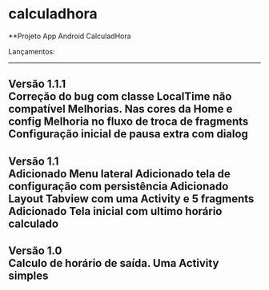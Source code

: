 # calculadhora
**Projeto App Android CalculadHora

Lançamentos:

---
Versão 1.1.1<br>
Correção do bug com classe LocalTime não compatível
Melhorias. Nas cores da Home e config
Melhoria no fluxo de troca de fragments
Configuração inicial de pausa extra com dialog
---
Versão 1.1<br>
Adicionado Menu lateral
Adicionado tela de configuração com persistência
Adicionado Layout Tabview com uma Activity e 5 fragments
Adicionado Tela inicial com ultimo horário calculado
---
Versão 1.0<br>
Calculo de horário de saída. Uma Activity simples
---
